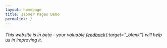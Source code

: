 ```yaml
---
layout: homepage
title: Isomer Pages Demo
permalink: /
---
```

<!-- Type your notification here - the notification bar will not appear if this is empty. For other changes, refer to _data/homepage.yml to edit the homepage -->
###### This website is in beta - your valuable [feedback](https://form.sg/#!/forms/govtech/5a9ce876b3a3b6006e6b8335){:target="_blank"} will help us in improving it.

<script>
  function addReadMore() {
    var sgPara = document.querySelector('.bp-section:nth-of-type(3) .row.is-hidden-mobile.is-hidden-tablet-only p:nth-of-type(2)');
    var extraSGOnDesktop = document.createElement('div');
    extraSGOnDesktop.setAttribute('class','para-extension');
    extraSGOnDesktop.innerHTML=`<p>The Singapore component of the exhibition showcases 173 photographs from the 1880s to the 1960s, mainly drawn from the collections of the National Library and the National Archives of Singapore, both institutions under the National Library Board of Singapore. The exhibition comprises six sections – Places of Power and Worship, A Tropical Metropolis, All Walks of Life, Colourful Customs, Centres of Commerce, and A City in Motion. It transports the viewer to early Singapore, featuring its varied architecture, lively streetscapes, cosmopolitan society, and multi-cultural customs.</p>`;
    var readMoreButton = document.createElement('div');
    readMoreButton.innerHTML = 'Read More..';
    readMoreButton.setAttribute('class','read-more-button');
    readMoreButton.setAttribute('id','read-more-sg');
    sgPara.parentNode.insertBefore( extraSGOnDesktop, sgPara.nextSibling );
    extraSGOnDesktop.parentNode.insertBefore( readMoreButton, extraSGOnDesktop.nextSibling );
  /**/
    var sgParaTab = document.querySelector('.bp-section:nth-of-type(3) .row.is-hidden-mobile.is-hidden-desktop p:nth-of-type(2)');
    var extraSGOnTab = document.createElement('div');
    extraSGOnTab.setAttribute('class','para-extension');
    extraSGOnTab.innerHTML=`<p>The Singapore component of the exhibition showcases 173 photographs from the 1880s to the 1960s, mainly drawn from the collections of the National Library and the National Archives of Singapore, both institutions under the National Library Board of Singapore. The exhibition comprises six sections – Places of Power and Worship, A Tropical Metropolis, All Walks of Life, Colourful Customs, Centres of Commerce, and A City in Motion. It transports the viewer to early Singapore, featuring its varied architecture, lively streetscapes, cosmopolitan society, and multi-cultural customs.</p>`;
    var readMoreButtonTab = document.createElement('div');
    readMoreButtonTab.innerHTML = 'Read More..';
    readMoreButtonTab.setAttribute('class','read-more-button');
    readMoreButtonTab.setAttribute('id','read-more-sg-tab');
    sgParaTab.parentNode.insertBefore( extraSGOnTab, sgParaTab.nextSibling );
    extraSGOnTab.parentNode.insertBefore( readMoreButtonTab, extraSGOnTab.nextSibling );
  
  }
  
  function expandSG(){
    var expandButton = document.getElementsByClassName('read-more-button');
    var hiddenPara = document.getElementsByClassName('para-extension');
    var i;
    var j;
    for (i = 0 ; i<hiddenPara.length ; i++ ) {
      var toHiddenPara = document.getElementsByClassName('para-extension')[i];
      var toExpandButton = document.getElementsByClassName('read-more-button')[i];
      toExpandButton.addEventListener('click', function(){toHiddenPara.classList.toggle('show-this-para');
                                                           toExpandButton.classList.toggle('show-less');
                                                           });
    }
  }
  
  
  window.onload = function() {addReadMore();expandSG();};
</script>
